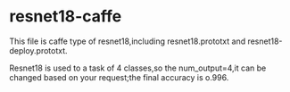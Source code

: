 # resnet18-caffe
This file is caffe type of resnet18,including resnet18.prototxt and resnet18-deploy.prototxt.

Resnet18 is used to a task of 4 classes,so the num_output=4,it can be changed based on your request;the final accuracy is o.996.


